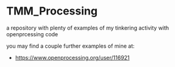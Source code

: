 # TMM_Processing

a repository with plenty of examples of my tinkering activity with openprcessing code

you may find a couple further examples of mine at:
- https://www.openprocessing.org/user/116921
